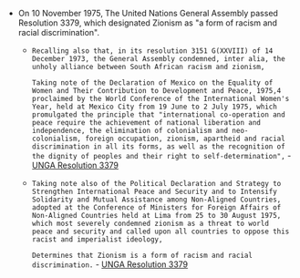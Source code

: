 - On 10 November 1975, The United Nations General Assembly passed Resolution 3379, which designated Zionism as "a form of racism and racial discrimination".
    - `Recalling also that, in its resolution 3151 G(XXVIII) of 14 December 1973, the General Assembly condemned, inter alia, the unholy alliance between South African racism and zionism,`
      
      `Taking note of the Declaration of Mexico on the Equality of Women and Their Contribution to Development and Peace, 1975,4 proclaimed by the World Conference of the International Women's Year, held at Mexico City from 19 June to 2 July 1975, which promulgated the principle that "international co-operation and peace require the achievement of national liberation and independence, the elimination of colonialism and neo-colonialism, foreign occupation, zionism, apartheid and racial discrimination in all its forms, as well as the recognition of the dignity of peoples and their right to self-determination",` -  [UNGA Resolution 3379](https://www.securitycouncilreport.org/atf/cf/%7B65BFCF9B-6D27-4E9C-8CD3-CF6E4FF96FF9%7D/IP%20A%20RES%203379.pdf)
    - `Taking note also of the Political Declaration and Strategy to Strengthen International Peace and Security and to Intensify Solidarity and Mutual Assistance among Non-Aligned Countries, adopted at the Conference of Ministers for Foreign Affairs of Non-Aligned Countries held at Lima from 25 to 30 August 1975, which most severely condemned zionism as a threat to world peace and security and called upon all countries to oppose this racist and imperialist ideology,`
      
      `Determines that Zionism is a form of racism and racial discrimination.` -  [UNGA Resolution 3379](https://www.securitycouncilreport.org/atf/cf/%7B65BFCF9B-6D27-4E9C-8CD3-CF6E4FF96FF9%7D/IP%20A%20RES%203379.pdf)